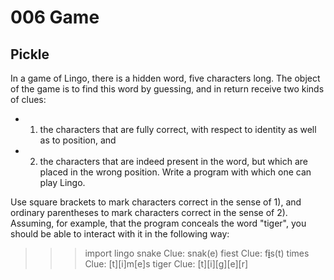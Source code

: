 # 006 Game

## Pickle

In a game of Lingo, there is a hidden word, five characters long. The object of the game is to find this word by guessing, and in return receive two kinds of clues:
- 1) the characters that are fully correct, with respect to identity as well as to position, and
- 2) the characters that are indeed present in the word, but which are placed in the wrong position.
Write a program with which one can play Lingo.

Use square brackets to mark characters correct in the sense of 1), and ordinary parentheses to mark characters correct in the sense of 2).
Assuming, for example, that the program conceals the word "tiger", you should be able to interact with it in the following way:

>>> import lingo
snake
Clue: snak(e)
fiest
Clue: f[i](e)s(t)
times
Clue: [t][i]m[e]s
tiger
Clue: [t][i][g][e][r]